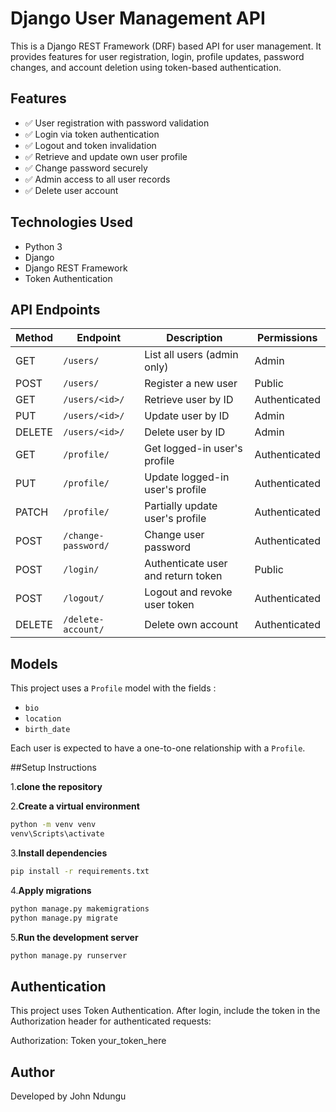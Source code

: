 # Django User Management API

This is a Django REST Framework (DRF) based API for user management. It provides features for user registration, login, profile updates, password changes, and account deletion using token-based authentication.

## Features

- ✅ User registration with password validation
- ✅ Login via token authentication
- ✅ Logout and token invalidation
- ✅ Retrieve and update own user profile
- ✅ Change password securely
- ✅ Admin access to all user records
- ✅ Delete user account

## Technologies Used

- Python 3
- Django
- Django REST Framework
- Token Authentication

## API Endpoints

| Method | Endpoint             | Description                          | Permissions         |
|--------|----------------------|--------------------------------------|---------------------|
| GET    | `/users/`            | List all users (admin only)          | Admin               |
| POST   | `/users/`            | Register a new user                  | Public              |
| GET    | `/users/<id>/`       | Retrieve user by ID                  | Authenticated       |
| PUT    | `/users/<id>/`       | Update user by ID                    | Admin               |
| DELETE | `/users/<id>/`       | Delete user by ID                    | Admin               |
| GET    | `/profile/`          | Get logged-in user's profile         | Authenticated       |
| PUT    | `/profile/`          | Update logged-in user's profile      | Authenticated       |
| PATCH  | `/profile/`          | Partially update user's profile      | Authenticated       |
| POST   | `/change-password/`  | Change user password                 | Authenticated       |
| POST   | `/login/`            | Authenticate user and return token   | Public              |
| POST   | `/logout/`           | Logout and revoke user token         | Authenticated       |
| DELETE | `/delete-account/`   | Delete own account                   | Authenticated       |

## Models

This project uses a `Profile` model with the fields :
- `bio`
- `location`
- `birth_date`

Each user is expected to have a one-to-one relationship with a `Profile`.

##Setup Instructions

1.**clone the repository**

2.**Create a virtual environment**
```bash
python -m venv venv
venv\Scripts\activate
```

3.**Install dependencies**
```bash
pip install -r requirements.txt
```

4.**Apply migrations**
```bash
python manage.py makemigrations
python manage.py migrate
```

5.**Run the development server**
```bash
python manage.py runserver
```

## Authentication

This project uses Token Authentication. After login, include the token in the Authorization header for authenticated requests:

Authorization: Token your_token_here

## Author

Developed by  John Ndungu




